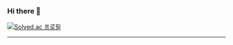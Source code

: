 ### Hi there 👋
[![Solved.ac
프로필](http://mazassumnida.wtf/api/mini/generate_badge?boj=jmg1997)](https://solved.ac/jmg1997)
***




